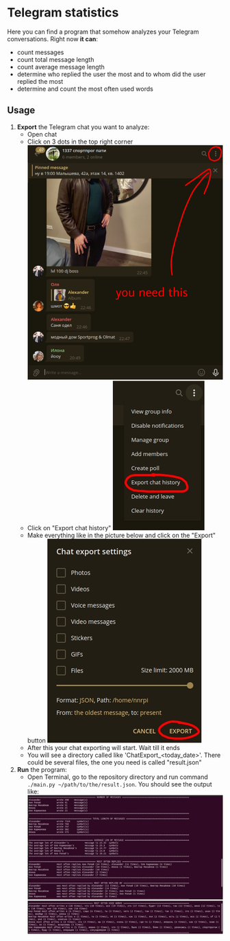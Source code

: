 # Telegram statistics
Here you can find a program that somehow analyzes your
Telegram conversations. Right now **it
can**:
* count messages
* count total message length
* count average message length
* determine who replied the user the most and to whom did the user
replied the most
* determine and count the most often used words

## Usage
1. **Export** the Telegram chat you want to analyze:
    * Open chat
    * Click on 3 dots in the top right corner ![](Pictures/1337chat.jpg)
    * Click on "Export chat history" ![](Pictures/1337export_chat.jpg)
    * Make everything like in the picture below and click on the "Export"
    button ![](Pictures/1337exporting.jpg)
    * After this your chat exporting will start. Wait till it ends
    * You will see a directory called like 'ChatExport_<today_date>'.
    There could be several files, the one you need is called "result.json"
2. **Run** the program:
    * Open Terminal, go to the repository directory and run
    command `./main.py ~/path/to/the/result.json`.
    You should see the output like:
    ![](Pictures/1337output1.jpg)
    ![](Pictures/1337output2.jpg)